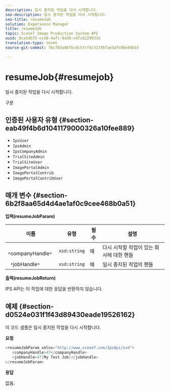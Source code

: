 ```yaml
---
description: 일시 중지된 작업을 다시 시작합니다.
seo-description: 일시 중지된 작업을 다시 시작합니다.
seo-title: resumeJob
solution: Experience Manager
title: resumeJob
topic: Scene7 Image Production System API
uuid: 0ca5db75-cce0-4afc-9a58-c47c6229931e
translation-type: tm+mt
source-git-commit: 7bc7b3a86fbcdc57cfdc31745fae3afc06e44b15

---
```



# resumeJob{#resumejob}

일시 중지된 작업을 다시 시작합니다.

구문

## 인증된 사용자 유형 {#section-eab49f4b6d1041179000326a10fee889}

* `IpsUser`
* `IpsAdmin`
* `IpsCompanyAdmin`
* `TrialSiteAdmin`
* `TrialSiteUser`
* `ImagePortalAdmin`
* `ImagePortalContrib`
* `ImagePortalContribUser`

## 매개 변수 {#section-6b2f8aa65d4d4ae1af0c9cee468b0a51}

**입력(resumeJobParam)**

| 이름 | 유형 | 필수 | 설명 |
|---|---|---|---|
| ` *`companyHandle`*` | `xsd:string` | 예 | 다시 시작할 작업이 있는 회사에 대한 핸들 |
| ` *`jobHandle`*` | `xsd:string` | 예 | 일시 중지된 작업의 핸들 |

**출력(resumeJobReturn)**

IPS API는 이 작업에 대한 응답을 반환하지 않습니다.

## 예제 {#section-d0524e031f1f43d89430eade19526162}

이 코드 샘플은 일시 중지된 작업을 다시 시작합니다.

**요청**

```java
<resumeJobParam xmlns="http://www.scene7.com/IpsApi/xsd">
   <companyHandle>47</companyHandle>
   <jobHandle>47|My Test Job|</jobHandle>
</resumeJobParam>
```

**응답**

없음.
